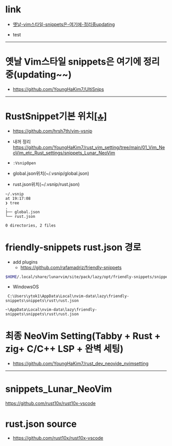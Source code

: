 # link

- [옛날-vim스타일-snippets은-여기에-정리중updating](#옛날-vim스타일-snippets은-여기에-정리중updating)

- test

<hr>

# 옛날 Vim스타일 snippets은 여기에 정리중(updating~~)
- https://github.com/YoungHaKim7/UltiSnips

<hr>

# RustSnippet기본 위치[[🔝]](#link)

- https://github.com/hrsh7th/vim-vsnip

- 내꺼 정리 https://github.com/YoungHaKim7/rust_vim_setting/tree/main/01_Vim_NeoVim_etc_Rust_settings/snippets_Lunar_NeoVim

- ```:VsnipOpen```


- global.json위치(~/.vsnip/global.json)
- rust.json위치(~/.vsnip/rust.json) 

```
~/.vsnip                                                                                          at 19:17:08
❯ tree
.
├── global.json
└── rust.json

0 directories, 2 files

```

# friendly-snippets rust.json 경로

- add plugins 
  - https://github.com/rafamadriz/friendly-snippets 

```bash
$HOME/.local/share/lunarvim/site/pack/lazy/opt/friendly-snippets/snippets/rust/rust.json
```

- WindowsOS
```
 C:\Users\ytok1\AppData\Local\nvim-data\lazy\friendly-snippets\snippets\rust\rust.json

~\AppData\Local\nvim-data\lazy\friendly-snippets\snippets\rust\rust.json
```

# 최종 NeoVim Setting(Tabby + Rust + zig+ C/C++ LSP + 완벽 세팅)
- https://github.com/YoungHaKim7/rust_dev_neovide_nvimsetting

<hr>

# snippets_Lunar_NeoVim
https://github.com/rust10x/rust10x-vscode


# rust.json source 

- https://github.com/rust10x/rust10x-vscode
